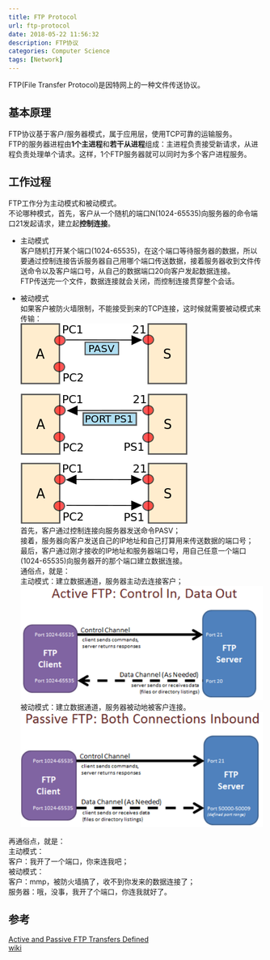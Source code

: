 ```yaml
---
title: FTP Protocol
url: ftp-protocol
date: 2018-05-22 11:56:32
description: FTP协议
categories: Computer Science
tags: [Network]
---
```


FTP(File Transfer Protocol)是因特网上的一种文件传送协议。

## 基本原理
FTP协议基于客户/服务器模式，属于应用层，使用TCP可靠的运输服务。  
FTP的服务器进程由**1个主进程**和**若干从进程**组成：主进程负责接受新请求，从进程负责处理单个请求。这样，1个FTP服务器就可以同时为多个客户进程服务。

## 工作过程
FTP工作分为主动模式和被动模式。  
不论哪种模式，首先，客户从一个随机的端口N(1024-65535)向服务器的命令端口21发起请求，建立起**控制连接**。

- 主动模式  
客户随机打开某个端口(1024-65535)，在这个端口等待服务器的数据，所以要通过控制连接告诉服务器自己用哪个端口传送数据，接着服务器收到文件传送命令以及客户端口号，从自己的数据端口20向客户发起数据连接。  
FTP传送完一个文件，数据连接就会关闭，而控制连接贯穿整个会话。

- 被动模式  
如果客户被防火墙限制，不能接受到来的TCP连接，这时候就需要被动模式来传输：  
![image](1260581-20220108185312740-1401371750.png)  
首先，客户通过控制连接向服务器发送命令PASV；  
接着，服务器向客户发送自己的IP地址和自己打算用来传送数据的端口号；  
最后，客户通过刚才接收的IP地址和服务器端口号，用自己任意一个端口(1024-65535)向服务器开的那个端口建立数据连接。  
通俗点，就是：  
主动模式：建立数据通道，服务器主动去连接客户；  
![image](1260581-20220108185349044-1665399483.png)
被动模式：建立数据通道，服务器被动地被客户连接。  
![image](1260581-20220108185409921-1806947979.png)

再通俗点，就是：  
主动模式：  
客户：我开了一个端口，你来连我吧；  
被动模式：  
客户：mmp，被防火墙搞了，收不到你发来的数据连接了；  
服务器：哦，没事，我开了个端口，你连我就好了。  

## 参考
[Active and Passive FTP Transfers Defined](www.serv-u.com/kb/1138/Active-and-Passive-FTP-Transfers-Defined)  
[wiki](https://en.wikipedia.org/wiki/File_Transfer_Protocol)
